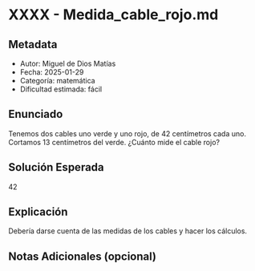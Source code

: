 # XXXX - Medida_cable_rojo.md

## Metadata
- Autor: Miguel de Dios Matías
- Fecha: 2025-01-29
- Categoría: matemática
- Dificultad estimada: fácil

## Enunciado

Tenemos dos cables uno verde y uno rojo, de 42 centímetros cada uno. Cortamos 13 centímetros del verde. ¿Cuánto mide el cable rojo?


## Solución Esperada

42

## Explicación

Debería darse cuenta de las medidas de los cables y hacer los cálculos.

## Notas Adicionales (opcional)

